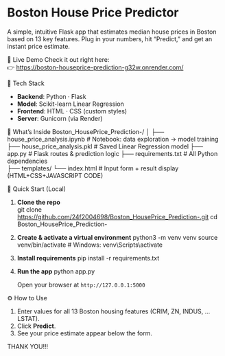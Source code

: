 # Boston House Price Predictor

A simple, intuitive Flask app that estimates median house prices in Boston based on 13 key features. Plug in your numbers, hit “Predict,” and get an instant price estimate.


🚀 Live Demo
Check it out right here:  
👉 https://boston-houseprice-prediction-g32w.onrender.com/

🔧 Tech Stack
- **Backend**: Python · Flask  
- **Model**: Scikit-learn Linear Regression  
- **Frontend**: HTML · CSS (custom styles)  
- **Server**: Gunicorn (via Render)

📂 What’s Inside
Boston_HousePrice_Prediction-/
│
├── house\_price\_analysis.ipynb   # Notebook: data exploration → model training
├── house\_price\_analysis.pkl     # Saved Linear Regression model
├── app.py                       # Flask routes & prediction logic
├── requirements.txt             # All Python dependencies                     
├── templates/
    └── index.html               # Input form + result display (HTML+CSS+JAVASCRIPT CODE)


🔨 Quick Start (Local)

1. **Clone the repo**  
   git clone https://github.com/24f2004698/Boston_HousePrice_Prediction-.git
   cd Boston_HousePrice_Prediction-

2. **Create & activate a virtual environment**
   python3 -m venv venv
   source venv/bin/activate        # Windows: venv\Scripts\activate
  
3. **Install requirements**
   pip install -r requirements.txt
   
4. **Run the app**
   python app.py

   Open your browser at `http://127.0.0.1:5000`


⚙️ How to Use

1. Enter values for all 13 Boston housing features (CRIM, ZN, INDUS, … LSTAT).
2. Click **Predict**.
3. See your price estimate appear below the form.



THANK YOU!!!

